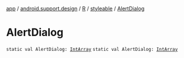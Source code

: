 [app](../../../index.md) / [android.support.design](../../index.md) / [R](../index.md) / [styleable](index.md) / [AlertDialog](./-alert-dialog.md)

# AlertDialog

`static val AlertDialog: `[`IntArray`](https://kotlinlang.org/api/latest/jvm/stdlib/kotlin/-int-array/index.html)
`static val AlertDialog: `[`IntArray`](https://kotlinlang.org/api/latest/jvm/stdlib/kotlin/-int-array/index.html)